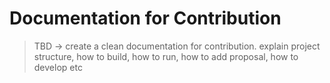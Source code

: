 # Documentation for Contribution

> TBD -> create a clean documentation for contribution. explain project
> structure, how to build, how to run, how to add proposal, how to develop etc
